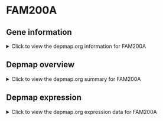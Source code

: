 <h1>FAM200A</h1>

<h2>Gene information</h2>
<details>
  <summary>Click to view the depmap.org information for FAM200A</summary>
  <iframe src="https://depmap.org/portal/gene/FAM200A?tab=about" style="border:none;width:100%;height:800px"></iframe>
</details>

<h2>Depmap overview</h2>
<details>
  <summary>Click to view the depmap.org summary for FAM200A</summary>
  <iframe src="https://depmap.org/portal/gene/FAM200A?tab=overview" style="border:none;width:100%;height:800px"></iframe>
</details>

<h2>Depmap expression</h2>
<details>
  <summary>Click to view the depmap.org expression data for FAM200A</summary>
  <iframe src="https://depmap.org/portal/gene/FAM200A?tab=characterization" style="border:none;width:100%;height:800px"></iframe>
</details>


<!--
<h2>Reactome Pathway diagram</h2>
PNAME
-->



